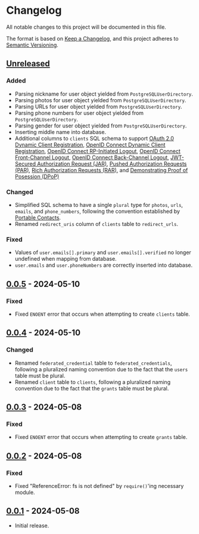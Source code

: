 # Changelog
All notable changes to this project will be documented in this file.

The format is based on [Keep a Changelog](https://keepachangelog.com/en/1.0.0/),
and this project adheres to [Semantic Versioning](https://semver.org/spec/v2.0.0.html).

## [Unreleased]
### Added
- Parsing nickname for user object yielded from `PostgreSQLUserDirectory`.
- Parsing photos for user object yielded from `PostgreSQLUserDirectory`.
- Parsing URLs for user object yielded from `PostgreSQLUserDirectory`.
- Parsing phone numbers for user object yielded from `PostgreSQLUserDirectory`.
- Parsing gender for user object yielded from `PostgreSQLUserDirectory`.
- Inserting middle name into database.
- Additional columns to `clients` SQL schema to support [OAuth 2.0 Dynamic Client Registration](https://datatracker.ietf.org/doc/html/rfc7591),
[OpenID Connect Dynamic Client Registration](https://openid.net/specs/openid-connect-registration-1_0.html),
[OpenID Connect RP-Initiated Logout](https://openid.net/specs/openid-connect-rpinitiated-1_0.html),
[OpenID Connect Front-Channel Logout](https://openid.net/specs/openid-connect-frontchannel-1_0.html),
[OpenID Connect Back-Channel Logout](https://openid.net/specs/openid-connect-backchannel-1_0.html),
[JWT-Secured Authorization Request (JAR)](https://www.rfc-editor.org/rfc/rfc9101.html),
[Pushed Authorization Requests (PAR)](https://www.rfc-editor.org/rfc/rfc9126.html),
[Rich Authorization Requests (RAR)](https://www.rfc-editor.org/rfc/rfc9396.html), and
[Demonstrating Proof of Posession (DPoP)](https://www.rfc-editor.org/rfc/rfc9449.html)

### Changed
- Simplified SQL schema to have a single `plural` type for `photos`, `urls`,
`emails`, and `phone_numbers`, following the convention established by [Portable Contacts](https://datatracker.ietf.org/doc/html/draft-smarr-vcarddav-portable-contacts-00).
- Renamed `redirect_uris` column of `clients` table to `redirect_urls`.

### Fixed
- Values of `user.emails[].primary` and `user.emails[].verified` no longer undefined
when mapping from database.
- `user.emails` and `user.phoneNumbers` are correctly inserted into database.

## [0.0.5] - 2024-05-10
### Fixed
- Fixed `ENOENT` error that occurs when attempting to create `clients` table.

## [0.0.4] - 2024-05-10
### Changed
- Renamed `federated_credential` table to `federated_credentials`, following
a pluralized naming convention due to the fact that the `users` table must be
plural.
- Renamed `client` table to `clients`, following a pluralized naming convention
due to the fact that the `grants` table must be plural.

## [0.0.3] - 2024-05-08
### Fixed
- Fixed `ENOENT` error that occurs when attempting to create `grants` table.

## [0.0.2] - 2024-05-08
### Fixed
- Fixed "ReferenceError: fs is not defined" by `require()`'ing necessary
module.

## [0.0.1] - 2024-05-08

- Initial release.

[Unreleased]: https://github.com/authnomicon/postgresql/compare/v0.0.5...HEAD
[0.0.5]: https://github.com/authnomicon/postgresql/compare/v0.0.4...v0.0.5
[0.0.4]: https://github.com/authnomicon/postgresql/compare/v0.0.3...v0.0.4
[0.0.3]: https://github.com/authnomicon/postgresql/compare/v0.0.2...v0.0.3
[0.0.2]: https://github.com/authnomicon/postgresql/compare/v0.0.1...v0.0.2
[0.0.1]: https://github.com/authnomicon/postgresql/releases/tag/v0.0.1
